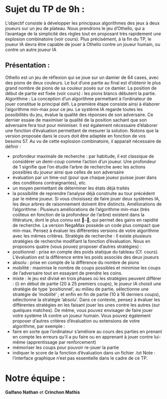 # Sujet du TP de 9h : 
L’objectif consiste à développer les principaux algorithmes des jeux à deux
joueurs sur un jeu de plateau. Nous prendrons le jeu d’Othello, qui a l’avantage
de la simplicité des règles tout en proposant très rapidement une explosion
combinatoire (voir cours). Plus précisément, à la fin du TP, le joueur IA devra
être capable de jouer à Othello contre un joueur humain, ou contre un autre
joueur IA

## Présentation : 
Othello est un jeu de réflexion qui se joue sur un damier de 64
cases, avec des pions de deux couleurs. Le but d’une partie au final est d’obtenir
le plus grand nombre de pions de sa couleur posés sur ce damier. La position de
début de partie est fixée (voir cours) : les pions blancs débutent la partie.
Algorithme : La conception d’un algorithme permettant à l’ordinateur de
jouer constitue le principal défi. La première étape consiste ainsi à élaborer l’algorithme
min-max pour ce jeu. Le système IA regarde toutes les possibilités
du jeu, évalue la qualité des réponses de son adversaire. Ce dernier essaie de maximiser la qualité de la position sachant que son adversaire fera tout pour
minimiser. Il est également nécessaire d’élaborer une fonction d’évaluation permettant
de mesurer la solution. Notons que la version proposée dans le cours
doit être adaptée en fonction de vos besoins 57. Au vu de cette explosion combinatoire,
il apparait nécessaire de définir :
- profondeur maximale de recherche : par habitude, il est classique de considérer
un demi-coup comme l’action d’un joueur. Une profondeur de 1
signifie que l’on étudie l’arbre de recherche avec les actions possibles du
joueur ainsi que celles de son adversaire
- évaluation par un time-out (pour que chaque joueur puisse jouer dans des
conditions contraignantes), etc.
- un moyen permettant de déterminer les états déjà traités
- la possibilité de reprendre l’analyse déjà construite au tour précédent par
le même joueur. Si vous choisissez de faire jouer deux systèmes IA, les
deux arbres de raisonnement doivent être distincts.
Améliorations de l’algorithme : Plusieurs améliorations de l’algorithme
min-max (très coûteux en fonction de la profondeur de l’arbre) existent dans
la littérature, dont le plus connu est –, qui permet des gains en rapidité de
recherche. La version NegaMax possède un code plus compact que min-max.
Pensez à évaluer les différentes versions de votre algorithme avec les mêmes
critères.
Stratégie de recherche : Il existe plusieurs stratégies de recherche modifiant
la fonction d’évaluation. Nous en proposons quatre (vous pouvez proposer
d’autres stratégies) :
- positionnel : prise en compte des poids statique du tableau (Cf. cours).
L’évaluation est la différence entre les poids associés des deux joueurs
- absolu : prise en compte de la différence du nombre de pions
- mobilité : maximise le nombre de coups possibles et minimise les coups de
l’adversaire tout en essayant de prendre les coins.
- mixte : le jeu est divisé en trois phases où les stratégies peuvent différer
: (i) en début de partie (20 à 25 premiers coups), le joueur IA choisit
une stratégie de type ’positionnel’, au milieu de partie, sélectionne une
stratégie de ’mobilité’ ; et enfin en fin de partie (10 à 16 derniers coups),
sélectionne la stratégie ’absolu’.
Dans ce contexte, pensez à évaluer les différentes stratégies en les faisant
jouer les unes contre les autres (sur quelques matches). De même, vous pouvez
envisager de faire jouer votre système IA contre un joueur humain. Vous
pouvez également proposer d’autres critères d’évaluation ou extensions de votre
algorithme, par exemple :
- faire en sorte que l’ordinateur s’améliore au cours des parties en prenant en
compte les erreurs qu’il a pu faire ou en apprenant à jouer contre lui-même
(apprentissage par renforcement)
- mémoriser les coups pour pouvoir re-jouer la partie
- indiquer le score de la fonction d’évaluation dans un fichier .txt
Note : l’interface graphique n’est pas essentielle dans le cadre de ce TP.

# Notre équipe : 
__Galfano Nathan__ et __Crinchon Mathis__
